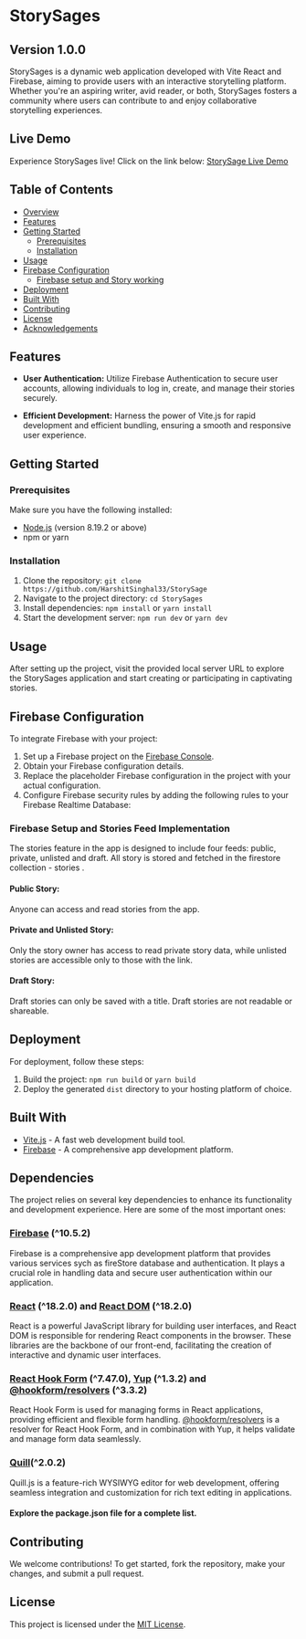 # StorySages
## Version 1.0.0

StorySages is a dynamic web application developed with Vite React and Firebase, aiming to provide users with an interactive storytelling platform. Whether you're an aspiring writer, avid reader, or both, StorySages fosters a community where users can contribute to and enjoy collaborative storytelling experiences.

## Live Demo

Experience StorySages live! Click on the link below: [StorySage Live Demo](https://storysages-kh.web.app/)

## Table of Contents

- [Overview](#overview)
- [Features](#features)
- [Getting Started](#getting-started)
  - [Prerequisites](#prerequisites)
  - [Installation](#installation)
- [Usage](#usage)
- [Firebase Configuration](#firebase-configuration)
  - [Firebase setup and Story working](#firebase-setup-and-stories-feed-Implementation)
- [Deployment](#deployment)
- [Built With](#built-with)
- [Contributing](#contributing)
- [License](#license)
- [Acknowledgements](#acknowledgements)

## Features


- **User Authentication:** Utilize Firebase Authentication to secure user accounts, allowing individuals to log in, create, and manage their stories securely.

- **Efficient Development:** Harness the power of Vite.js for rapid development and efficient bundling, ensuring a smooth and responsive user experience.

## Getting Started

### Prerequisites

Make sure you have the following installed:

- [Node.js](https://nodejs.org/) (version 8.19.2 or above)
- npm or yarn

### Installation

1. Clone the repository: `git clone https://github.com/HarshitSinghal33/StorySage`
2. Navigate to the project directory: `cd StorySages`
3. Install dependencies: `npm install` or `yarn install`
4. Start the development server: `npm run dev` or `yarn dev`

## Usage

After setting up the project, visit the provided local server URL to explore the StorySages application and start creating or participating in captivating stories.

## Firebase Configuration

To integrate Firebase with your project:

1. Set up a Firebase project on the [Firebase Console](https://console.firebase.google.com/).
2. Obtain your Firebase configuration details.
3. Replace the placeholder Firebase configuration in the project with your actual configuration.
4. Configure Firebase security rules by adding the following rules to your Firebase Realtime Database:

### Firebase Setup and Stories Feed Implementation

The stories feature in the app is designed to include four feeds: public, private, unlisted and draft. All story is stored and fetched in the firestore collection - stories .

#### Public Story:
Anyone can access and read stories from the app.

#### Private and Unlisted Story:
Only the story owner has access to read private story data, while unlisted stories are accessible only to those with the link.


#### Draft Story: 
Draft stories can only be saved with a title. Draft stories are not readable or shareable.

## Deployment

For deployment, follow these steps:

1. Build the project: `npm run build` or `yarn build`
2. Deploy the generated `dist` directory to your hosting platform of choice.

## Built With

- [Vite.js](https://vitejs.dev/) - A fast web development build tool.
- [Firebase](https://firebase.google.com/) - A comprehensive app development platform.

## Dependencies

The project relies on several key dependencies to enhance its functionality and development experience. Here are some of the most important ones:

### [Firebase](https://firebase.google.com/) (^10.5.2)

Firebase is a comprehensive app development platform that provides various services sych as fireStore database and authentication. It plays a crucial role in handling data and secure user authentication within our application.

### [React](https://reactjs.org/) (^18.2.0) and [React DOM](https://reactjs.org/docs/react-dom.html) (^18.2.0)

React is a powerful JavaScript library for building user interfaces, and React DOM is responsible for rendering React components in the browser. These libraries are the backbone of our front-end, facilitating the creation of interactive and dynamic user interfaces.

### [React Hook Form](https://react-hook-form.com/) (^7.47.0), [Yup](https://github.com/jquense/yup) (^1.3.2) and [@hookform/resolvers](https://react-hook-form.com/resolvers/yup) (^3.3.2)

React Hook Form is used for managing forms in React applications, providing efficient and flexible form handling. [@hookform/resolvers](https://react-hook-form.com/resolvers/yup) is a resolver for React Hook Form, and in combination with Yup, it helps validate and manage form data seamlessly.

### [Quill](https://quilljs.com/docs/quickstart)(^2.0.2)

Quill.js is a feature-rich WYSIWYG editor for web development, offering seamless integration and customization for rich text editing in applications.

#### Explore the package.json file for a complete list.

## Contributing

We welcome contributions! To get started, fork the repository, make your changes, and submit a pull request. 

## License

This project is licensed under the [MIT License](LICENSE.md).